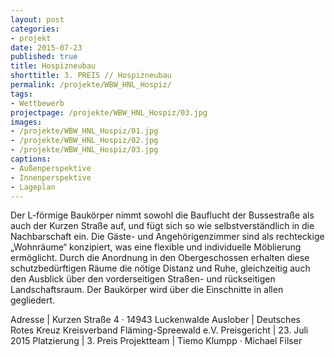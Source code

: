 ```yaml
---
layout: post
categories:
- projekt
date: 2015-07-23
published: true
title: Hospizneubau
shorttitle: 3. PREIS // Hospizneubau
permalink: /projekte/WBW_HNL_Hospiz/
tags: 
- Wettbewerb
projectpage: /projekte/WBW_HNL_Hospiz/03.jpg
images:
- /projekte/WBW_HNL_Hospiz/01.jpg
- /projekte/WBW_HNL_Hospiz/02.jpg
- /projekte/WBW_HNL_Hospiz/03.jpg
captions:
- Außenperspektive
- Innenperspektive
- Lageplan
---
```

Der L-förmige Baukörper nimmt sowohl die Bauflucht der Bussestraße als auch der Kurzen Straße auf, und fügt sich so wie selbstverständlich in die Nachbarschaft ein. Die Gäste- und Angehörigenzimmer sind als rechteckige „Wohnräume“ konzipiert, was eine flexible und individuelle Möblierung ermöglicht. Durch die Anordnung in den Obergeschossen erhalten diese schutzbedürftigen Räume die nötige Distanz und Ruhe, gleichzeitig auch den Ausblick über den vorderseitigen Straßen- und rückseitigen Landschaftsraum. Der Baukörper wird über die Einschnitte in allen gegliedert.  

Adresse				|	Kurzen Straße 4 · 14943 Luckenwalde
Auslober			|	Deutsches Rotes Kreuz Kreisverband Fläming-Spreewald e.V.
Preisgericht		|	23. Juli 2015
Platzierung			|	3. Preis
Projektteam			|	Tiemo Klumpp · Michael Filser